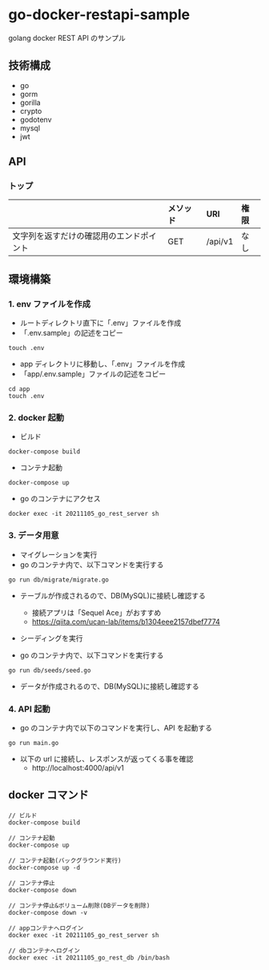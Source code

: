 # go-docker-restapi-sample

golang docker REST API のサンプル

## 技術構成

- go
- gorm
- gorilla
- crypto
- godotenv
- mysql
- jwt

## API

### トップ

|                                          | メソッド | URI     | 権限 |
| :--------------------------------------- | :------- | :------ | :--- |
| 文字列を返すだけの確認用のエンドポイント | GET      | /api/v1 | なし |

## 環境構築

### 1. env ファイルを作成

- ルートディレクトリ直下に「.env」ファイルを作成
- 「.env.sample」の記述をコピー

```
touch .env
```

- app ディレクトリに移動し、「.env」ファイルを作成
- 「app/.env.sample」ファイルの記述をコピー

```
cd app
touch .env
```

### 2. docker 起動

- ビルド

```
docker-compose build
```

- コンテナ起動

```
docker-compose up
```

- go のコンテナにアクセス

```
docker exec -it 20211105_go_rest_server sh
```

### 3. データ用意

- マイグレーションを実行
- go のコンテナ内で、以下コマンドを実行する

```
go run db/migrate/migrate.go
```

- テーブルが作成されるので、DB(MySQL)に接続し確認する

  - 接続アプリは「Sequel Ace」がおすすめ
  - https://qiita.com/ucan-lab/items/b1304eee2157dbef7774

- シーディングを実行
- go のコンテナ内で、以下コマンドを実行する

```
go run db/seeds/seed.go
```

- データが作成されるので、DB(MySQL)に接続し確認する

### 4. API 起動

- go のコンテナ内で以下のコマンドを実行し、API を起動する

```
go run main.go
```

- 以下の url に接続し、レスポンスが返ってくる事を確認
  - http://localhost:4000/api/v1

## docker コマンド

```
// ビルド
docker-compose build

// コンテナ起動
docker-compose up

// コンテナ起動(バックグラウンド実行)
docker-compose up -d

// コンテナ停止
docker-compose down

// コンテナ停止&ボリューム削除(DBデータを削除)
docker-compose down -v

// appコンテナへログイン
docker exec -it 20211105_go_rest_server sh

// dbコンテナへログイン
docker exec -it 20211105_go_rest_db /bin/bash

```
